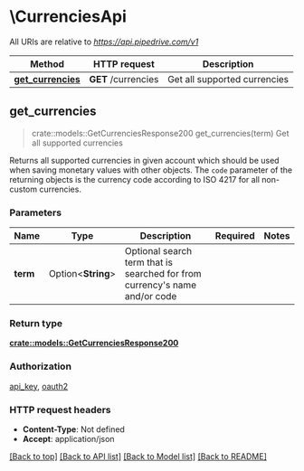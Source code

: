 # \CurrenciesApi

All URIs are relative to *https://api.pipedrive.com/v1*

Method | HTTP request | Description
------------- | ------------- | -------------
[**get_currencies**](CurrenciesApi.md#get_currencies) | **GET** /currencies | Get all supported currencies



## get_currencies

> crate::models::GetCurrenciesResponse200 get_currencies(term)
Get all supported currencies

Returns all supported currencies in given account which should be used when saving monetary values with other objects. The `code` parameter of the returning objects is the currency code according to ISO 4217 for all non-custom currencies.

### Parameters


Name | Type | Description  | Required | Notes
------------- | ------------- | ------------- | ------------- | -------------
**term** | Option<**String**> | Optional search term that is searched for from currency's name and/or code |  |

### Return type

[**crate::models::GetCurrenciesResponse200**](getCurrenciesResponse200.md)

### Authorization

[api_key](../README.md#api_key), [oauth2](../README.md#oauth2)

### HTTP request headers

- **Content-Type**: Not defined
- **Accept**: application/json

[[Back to top]](#) [[Back to API list]](../README.md#documentation-for-api-endpoints) [[Back to Model list]](../README.md#documentation-for-models) [[Back to README]](../README.md)

